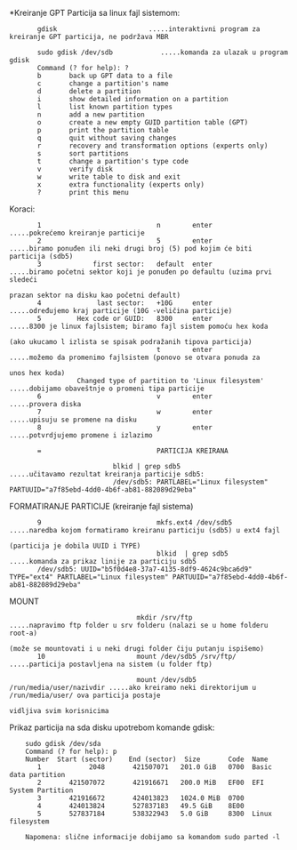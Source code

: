 *Kreiranje GPT Particija sa linux fajl sistemom:

           gdisk                       .....interaktivni program za kreiranje GPT particija, ne podržava MBR 

           sudo gdisk /dev/sdb            .....komanda za ulazak u program gdisk 
           Command (? for help): ?
           b       back up GPT data to a file
           c       change a partition's name
           d       delete a partition
           i       show detailed information on a partition
           l       list known partition types
           n       add a new partition
           o       create a new empty GUID partition table (GPT)
           p       print the partition table
           q       quit without saving changes
           r       recovery and transformation options (experts only)
           s       sort partitions
           t       change a partition's type code
           v       verify disk
           w       write table to disk and exit
           x       extra functionality (experts only)
           ?       print this menu
           
 Koraci: 
          
           1                             n        enter                      .....pokrećemo kreiranje particije
           2                             5        enter                      .....biramo ponuđen ili neki drugi broj (5) pod kojim će biti particija (sdb5)
           3             first sector:   default  enter                      .....biramo početni sektor koji je ponuđen po defaultu (uzima prvi sledeći 
                                                                                  prazan sektor na disku kao početni default)
           4              last sector:   +10G     enter                      .....određujemo kraj particije (10G -veličina particije)
           5         Hex code or GUID:   8300     enter                      .....8300 je linux fajlsistem; biramo fajl sistem pomoću hex koda 
                                                                                  (ako ukucamo l izlista se spisak podražanih tipova particija)
                                         t        enter                      .....možemo da promenimo fajlsistem (ponovo se otvara ponuda za                     
                                                                                  unos hex koda)            
                     Changed type of partition to 'Linux filesystem'         .....dobijamo obaveštnje o promeni tipa particije
           6                             v        enter                      .....provera diska
           7                             w        enter                      .....upisuju se promene na disku 
           8                             y        enter                      .....potvrdjujemo promene i izlazimo
                              
           =                             PARTICIJA KREIRANA
                              
                              blkid | grep sdb5                   .....učitavamo rezultat kreiranja particije sdb5:
                              /dev/sdb5: PARTLABEL="Linux filesystem" PARTUUID="a7f85ebd-4dd0-4b6f-ab81-882089d29eba"
                              
                              
FORMATIRANJE PARTICIJE (kreiranje fajl sistema)
                              
           9                             mkfs.ext4 /dev/sdb5                 .....naredba kojom formatiramo kreiranu particiju (sdb5) u ext4 fajl
                                                                                  (particija je dobila UUID i TYPE)
                                         blkid  | grep sdb5                  .....komanda za prikaz linije za particiju sdb5
           /dev/sdb5: UUID="b5f0d4e8-37a7-4135-8df9-4624c9bca6d9" TYPE="ext4" PARTLABEL="Linux filesystem" PARTUUID="a7f85ebd-4dd0-4b6f-ab81-882089d29eba"                            
        
        
MOUNT
                              
                                    mkdir /srv/ftp                           .....napravimo ftp folder u srv folderu (nalazi se u home folderu root-a) 
                                                                                  (može se mountovati i u neki drugi folder čiju putanju ispišemo)
           10                       mount /dev/sdb5 /srv/ftp/                .....particija postavljena na sistem (u folder ftp)        
                              
                                    mount /dev/sdb5 /run/media/user/nazivdir .....ako kreiramo neki direktorijum u /run/media/user/ ova particija postaje
                                                                                  vidljiva svim korisnicima
Prikaz particija na sda disku upotrebom komande gdisk:

        sudo gdisk /dev/sda
        Command (? for help): p
        Number  Start (sector)    End (sector)  Size       Code  Name
           1            2048       421507071   201.0 GiB   0700  Basic data partition
           2       421507072       421916671   200.0 MiB   EF00  EFI System Partition
           3       421916672       424013823   1024.0 MiB  0700  
           4       424013824       527837183   49.5 GiB    8E00  
           5       527837184       538322943   5.0 GiB     8300  Linux filesystem
   
        Napomena: slične informacije dobijamo sa komandom sudo parted -l
   